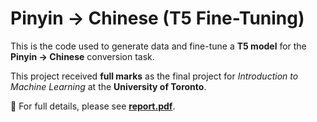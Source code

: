 # Pinyin → Chinese (T5 Fine-Tuning)

This is the code used to generate data and fine-tune a **T5 model** for the **Pinyin → Chinese** conversion task.

This project received **full marks** as the final project for *Introduction to Machine Learning* at the **University of Toronto**.

📄 For full details, please see [**report.pdf**](https://github.com/ShuoerWang/pinyin/blob/main/report.pdf).
